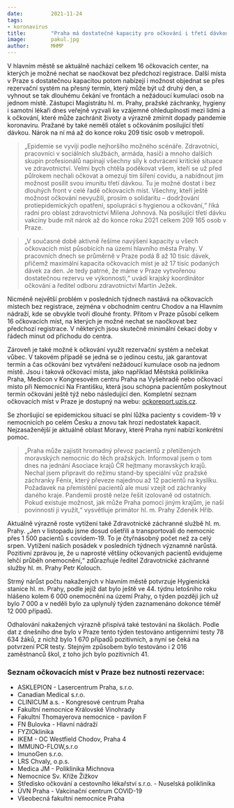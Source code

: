 ```yaml
---
date:         2021-11-24
tags:        
- koronavirus
title:        "Praha má dostatečné kapacity pro očkování i třetí dávkou a vyzývá občany ke vzájemné ohleduplnosti"
image: 	      pakul.jpg
author:       MHMP
---
```


V hlavním městě se aktuálně nachází celkem 16 očkovacích center, na kterých je možné nechat se naočkovat bez předchozí registrace. Další místa v Praze s dostatečnou kapacitou potom nabízejí i možnost objednat se přes rezervační systém na přesný termín, který může být už druhý den, a vyhnout se tak dlouhému čekání ve frontách a nežádoucí kumulaci osob na jednom místě. Zástupci Magistrátu hl. m. Prahy, pražské záchranky, hygieny i samotní lékaři dnes veřejně vyzvali ke vzájemné ohleduplnosti mezi lidmi a k očkování, které může zachránit životy a výrazně zmírnit dopady pandemie koronaviru. Pražané by také neměli otálet s očkováním posilující třetí dávkou. Nárok na ní má až do konce roku 209 tisíc osob v metropoli.

> „Epidemie se vyvíjí podle nejhoršího možného scénáře. Zdravotníci, pracovníci v sociálních službách, armáda, hasiči a mnoho dalších skupin profesionálů napínají všechny síly k odvrácení kritické situace ve zdravotnictví. Velmi bych chtěla poděkovat všem, kteří se už před půlrokem nechali očkovat a omezují tím šíření covidu, a nabídnout jim možnost posílit svou imunitu třetí dávkou. Tu je možné dostat i bez dlouhých front v celé řadě očkovacích míst. Všechny, kteří ještě možnost očkování nevyužili, prosím o solidaritu – dodržování protiepidemických opatření, spolupráci s hygienou a očkování,“ říká radní pro oblast zdravotnictví Milena Johnová. Na posilující třetí dávku vakcíny bude mít nárok až do konce roku 2021 celkem 209 165 osob v Praze.

> „V současné době aktivně řešíme navýšení kapacity u všech očkovacích míst působících na území hlavního města Prahy. V pracovních dnech se průměrně v Praze podá 8 až 10 tisíc dávek, přičemž maximální kapacita očkovacích míst je až 17 tisíc podaných dávek za den. Je tedy patrné, že máme v Praze vytvořenou dostatečnou rezervu ve výkonnosti,“ uvádí krajský koordinátor očkování a ředitel odboru zdravotnictví Martin Ježek.

Nicméně největší problém v posledních týdnech nastává na očkovacích místech bez registrace, zejména v obchodním centru Chodov a na Hlavním nádraží, kde se obvykle tvoří dlouhé fronty. Přitom v Praze působí celkem 16 očkovacích míst, na kterých je možné nechat se naočkovat bez předchozí registrace. V některých jsou skutečně minimální čekací doby v řádech minut od příchodu do centra.

Zároveň je také možné k očkování využít rezervační systém a nečekat vůbec. V takovém případě se jedná se o jedinou cestu, jak garantovat termín a čas očkování bez vytváření nežádoucí kumulace osob na jednom místě. Jsou i taková očkovací místa, jako například Městská poliklinika Praha, Medicon v Kongresovém centru Praha na Vyšehradě nebo očkovací místo při Nemocnici Na Františku, která jsou schopna pacientům poskytnout termín očkování ještě týž nebo následující den. Kompletní seznam očkovacích míst v Praze je dostupný na webu: [ockoreport.uzis.cz](https://ockoreport.uzis.cz).

Se zhoršující se epidemickou situací se plní lůžka pacienty s covidem-19 v nemocnicích po celém Česku a znovu tak hrozí nedostatek kapacit. Nejzasaženější je aktuálně oblast Moravy, které Praha nyní nabízí konkrétní pomoc.

> „Praha může zajistit hromadný převoz pacientů z přetížených moravských nemocnic do těch pražských. Informoval jsem o tom dnes na jednání Asociace krajů ČR hejtmany moravských krajů. Nechal jsem připravit do režimu stand-by speciální vůz pražské záchranky Fénix, který převeze najednou až 12 pacientů na kyslíku. Požadavek na přemístění pacientů ale musí vzejít od záchranky daného kraje. Pandemii prostě nelze řešit izolovaně od ostatních. Pokud existuje možnost, jak může Praha pomoci jiným krajům, je naší povinností ji využít,“ vysvětluje primátor hl. m. Prahy Zdeněk Hřib.

Aktuálně výrazně roste vytížení také Zdravotnické záchranné službě hl. m. Prahy. „Jen v listopadu jsme dosud ošetřili a transportovali do nemocnic přes 1 500 pacientů s covidem-19. To je čtyřnásobný počet než za celý srpen. Vytížení našich posádek v posledních týdnech významně narůstá. Pozitivní zprávou je, že u naprosté většiny očkovaných pacientů evidujeme lehčí průběh onemocnění,“ zdůrazňuje ředitel Zdravotnické záchranné služby hl. m. Prahy Petr Kolouch.

Strmý nárůst počtu nakažených v hlavním městě potvrzuje Hygienická stanice hl. m. Prahy, podle jejíž dat bylo ještě ve 44. týdnu letošního roku hlášeno kolem 6 000 onemocnění na území Prahy, o týden později jich už bylo 7 000 a v neděli bylo za uplynulý týden zaznamenáno dokonce téměř 12 000 případů.

Odhalování nakažených výrazně přispívá také testování na školách. Podle dat z dnešního dne bylo v Praze tento týden testováno antigenními testy 78 634 žáků, z nichž bylo 1 670 případů pozitivních, a nyní se čeká na potvrzení PCR testy. Stejným způsobem bylo testováno i 2 016 zaměstnanců škol, z toho jich bylo pozitivních 41.

### Seznam očkovacích míst v Praze bez nutnosti rezervace:

* ASKLEPION - Lasercentrum Praha, s.r.o.
* Canadian Medical s.r.o.
* CLINICUM a.s. - Kongresové centrum Praha
* Fakultní nemocnice Královské Vinohrady
* Fakultní Thomayerova nemocnice - pavilon F
* FN Bulovka - Hlavní nádraží
* FYZIOklinika
* IKEM - OC Westfield Chodov, Praha 4
* IMMUNO-FLOW,s.r.o
* ImunoGen s.r.o.
* LRS Chvaly, o.p.s.
* Medica JM - Poliklinika Michnova
* Nemocnice Sv. Kříže Žižkov
* Středisko očkování a cestovního lékařství s.r.o. - Nuselská poliklinika
* ÚVN Praha - Vakcinační centrum COVID-19
* Všeobecná fakultní nemocnice Praha
